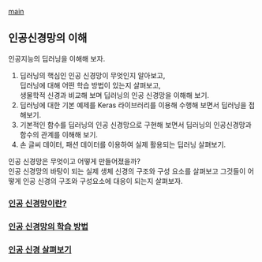 [main](./../README.md)

## 인공신경망의 이해

인공지능의 딥러닝을 이해해 보자.

1. 딥러닝의 핵심인 인공 신경망이 무엇인지 알아보고,<br>
딥러닝에 대해 어떤 학습 방법이 있는지 살펴보고,<br>
생물학적 신경과 비교해 보며 딥러닝의 인공 신경망을 이해해 보기.
2. 딥러닝에 대한 기본 예제를 Keras 라이브러리를 이용해 수행해 보면서 딥러닝을 접해보기.
3. 기본적인 함수를 딥러닝의 인공 신경망으로 구현해 보면서 딥러닝의 인공신경망과 함수의 관계를 이해해 보기.
4. 손 글씨 데이터, 패션 데이터를 이용하여 실제 활용되는 딥러닝 살펴보기.

인공 신경망은 무엇이고 어떻게 만들어졌을까?<br>
인공 신경망의 바탕이 되는 실제 생체 신경의 구조와 구성 요소를 살펴보고 그것들이 어떻게 인공 신경의 구조와 구성요소에 대응이 되는지 살펴보자.

### [인공 신경망이란?](./1_1_1/README.md)
### [인공 신경망의 학습 방법](./1_1_2/README.md)
### [인공 신경 살펴보기](./1_1_3/README.md)
